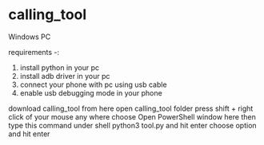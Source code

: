 # calling_tool

Windows PC

requirements -:
1. install python in your pc
2. install adb driver in your pc
3. connect your phone with pc using usb cable 
4. enable usb debugging mode in your phone

download calling_tool from here 
open calling_tool folder
press shift + right click of your mouse any where
choose Open PowerShell window here 
then type this command under shell
python3 tool.py and hit enter
choose option and hit enter


